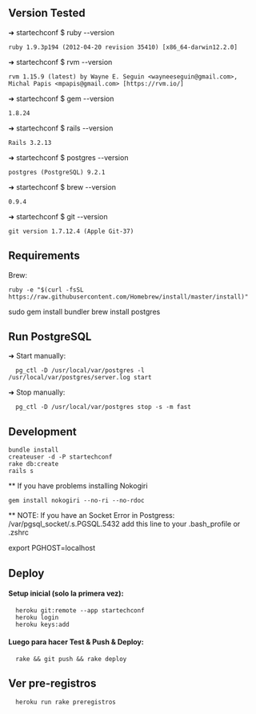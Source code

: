 ## Version Tested

➜  startechconf $ ruby --version
```
ruby 1.9.3p194 (2012-04-20 revision 35410) [x86_64-darwin12.2.0]
```

➜  startechconf $ rvm --version
```
rvm 1.15.9 (latest) by Wayne E. Seguin <wayneeseguin@gmail.com>, Michal Papis <mpapis@gmail.com> [https://rvm.io/]
```

➜  startechconf $ gem --version
```
1.8.24
```

➜  startechconf $ rails --version
```
Rails 3.2.13
```

➜  startechconf $ postgres --version
```
postgres (PostgreSQL) 9.2.1
```

➜  startechconf $ brew --version
```
0.9.4
```

➜  startechconf $ git --version
```
git version 1.7.12.4 (Apple Git-37)
```

## Requirements

Brew:
```
ruby -e "$(curl -fsSL https://raw.githubusercontent.com/Homebrew/install/master/install)"
```
sudo gem install bundler
brew install postgres

## Run PostgreSQL

➜  Start manually:
```
  pg_ctl -D /usr/local/var/postgres -l /usr/local/var/postgres/server.log start
```
➜  Stop manually:
```
  pg_ctl -D /usr/local/var/postgres stop -s -m fast
```

## Development

```
bundle install
createuser -d -P startechconf
rake db:create
rails s
```

** If you have problems installing Nokogiri
```
gem install nokogiri --no-ri --no-rdoc
```

** NOTE: If you have an Socket Error in Postgress: /var/pgsql_socket/.s.PGSQL.5432 add this line to your .bash_profile or .zshrc
  
  export PGHOST=localhost
  


## Deploy

#### Setup inicial (solo la primera vez):
```
  heroku git:remote --app startechconf
  heroku login
  heroku keys:add
```
#### Luego para hacer Test & Push & Deploy:

```
  rake && git push && rake deploy
```

## Ver pre-registros

```
  heroku run rake preregistros
```
